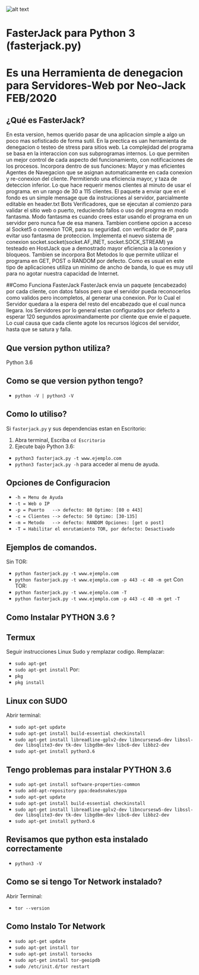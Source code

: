 ![alt text](https://raw.githubusercontent.com/neo-jack-official/FasterJack/vista01.png)
# FasterJack para Python 3 (fasterjack.py)
# Es una Herramienta de denegacion para Servidores-Web por Neo-Jack FEB/2020

## ¿Qué es FasterJack?
En esta version, hemos querido pasar de una aplicacion simple a algo un poco mas sofisticado de forma sutil.
En la prectica es uan herramienta de denegacion o testeo de stress para sitios web.
La complejidad del programa se basa en la interaccion con sus subprogramas internos.
Lo que permiten un mejor control de cada aspecto del funcionamiento, con notificaciones de los procesos.
Incorpora dentro de sus funciones:
Mayor y mas eficientes Agentes de Navegacion que se asignan automaticamente en cada conexion y re-conexion del cliente.
Permitiendo una eficiencia mayor, y taza de deteccion inferior. Lo que hace requerir menos clientes al minuto de usar el programa.
en un rango de 30 a 115 clientes.
El paquete a enviar que en el fondo es un simple mensage que da instruciones al servidor, parcialmente editable en header.txt 
Bots Verificadores, que se ejecutan al comienzo para validar el sitio web o puerto, reduciendo fallos o uso del progrma en modo fantasma. Modo fantasma es cuando crees estar usando el programa en un servidor pero nunca fue de esa manera.
Tambien contiene opcion a acceso al Socket5 o conexion TOR, para su seguridad. con verificador de IP, para evitar uso fantasma de proteccion.
Implementa el nuevo sistema de conexion socket.socket(socket.AF_INET, socket.SOCK_STREAM) ya testeado en HostJack que a demostrado mayor eficiencia a la conexion y bloqueos.
Tambien se incorpora Bot Metodos lo que permite utilizar el programa en GET, POST o RANDOM por defecto.
Como es usual en este tipo de aplicaciones utiliza un minimo de ancho de banda, lo que es muy util para no agotar nuestra capacidad de Internet.

##Como Funciona FasterJack
FasterJack envia un paquete (encabezado) por cada cliente, con datos falsos pero que el servidor pueda reconocerlos como validos pero incompletos, al generar una conexion.
Por lo Cual el Servidor quedara a la espera del resto del encabezado que el cual nunca llegara.
los Servidores por lo general estan configurados por defecto a esperar 120 segundos aproximandamente por cliente que envie el paquete.
Lo cual causa que cada cliente agote los recursos lógicos del servidor, hasta que se satura y falla.

## Que version python utiliza?
Python 3.6

## Como se que version python tengo?
* `python -V | python3 -V`


## Como lo utiliso?

Si `fasterjack.py` y sus dependencias estan en Escritorio:
1) Abra terminal, Escriba `cd Escritorio`
2) Ejecute bajo Python 3.6:
* `python3 fasterjack.py -t www.ejemplo.com` 
* `python3 fasterjack.py -h` para acceder al menu de ayuda.

## Opciones de Configuracion

* `-h = Menu de Ayuda`
* `-t = Web o IP`
* `-p = Puerto   --> defecto: 80 Optimo: [80 o 443]`
* `-c = Clientes --> defecto: 50 Optimo: [30-135]`
* `-m = Metodo   --> defecto: RANDOM Opciones: [get o post]`
* `-T = Habilitar el enrutamiento TOR, por defecto: Desactivado`


## Ejemplos de comandos.

  Sin TOR:
* `python fasterjack.py -t www.ejemplo.com`
* `python fasterjack.py -t www.ejemplo.com -p 443 -c 40 -m get`
  Con TOR:
* `python fasterjack.py -t www.ejemplo.com -T`
* `python fasterjack.py -t www.ejemplo.com -p 443 -c 40 -m get -T`

## Como Instalar PYTHON 3.6 ?
## Termux
Seguir instrucciones Linux Sudo y remplazar codigo.
Remplazar: 
* `sudo apt-get`
* `sudo apt-get install`
Por:
* `pkg`
* `pkg install`

## Linux con SUDO

Abrir terminal:
* `sudo apt-get update`
* `sudo apt-get install build-essential checkinstall`
* `sudo apt-get install libreadline-gplv2-dev libncursesw5-dev libssl-dev libsqlite3-dev tk-dev libgdbm-dev libc6-dev libbz2-dev`
* `sudo apt-get install python3.6`

## Tengo problemas para instalar PYTHON 3.6
* `sudo apt-get install software-properties-common`
* `sudo add-apt-repository ppa:deadsnakes/ppa`
* `sudo apt-get update`
* `sudo apt-get install build-essential checkinstall`
* `sudo apt-get install libreadline-gplv2-dev libncursesw5-dev libssl-dev libsqlite3-dev tk-dev libgdbm-dev libc6-dev libbz2-dev`
* `sudo apt-get install python3.6`

## Revisamos que python esta instalado correctamente
* `python3 -V`

## Como se si tengo Tor Network instalado?
Abrir Terminal:
* `tor --version`

## Como Instalo Tor Network
* `sudo apt-get update`
* `sudo apt-get install tor`
* `sudo apt-get install torsocks`
* `sudo apt-get install tor-geoipdb`
* `sudo /etc/init.d/tor restart`

